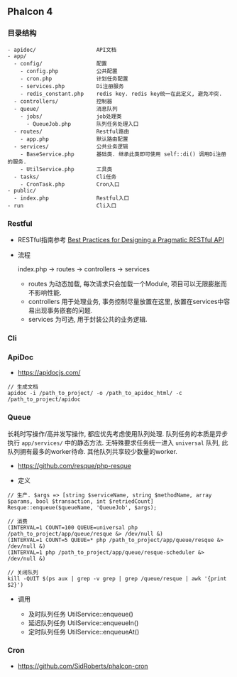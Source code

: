 ## Phalcon 4

### 目录结构

```
- apidoc/                   API文档
- app/
  - config/                 配置
    - config.php            公共配置
    - cron.php              计划任务配置
    - services.php          Di注册服务
    - redis_constant.php    redis key. redis key统一在此定义, 避免冲突. 
  - controllers/            控制器
  - queue/                  消息队列
    - jobs/                 job处理类
      - QueueJob.php        队列任务处理入口
  - routes/                 Restful路由
    - app.php               默认路由配置
  - services/               公共业务逻辑
    - BaseService.php       基础类. 继承此类即可使用 self::di() 调用Di注册的服务.
    - UtilService.php       工具类
  - tasks/                  Cli任务
    - CronTask.php          Cron入口
- public/
  - index.php               Restful入口
- run                       Cli入口
```

### Restful

- RESTful指南参考 <a href="https://www.vinaysahni.com/best-practices-for-a-pragmatic-restful-api" target="_blank">Best Practices for Designing a Pragmatic RESTful API</a>

- 流程
  
  index.php -> routes -> controllers -> services
  
  - routes 为动态加载, 每次请求只会加载一个Module, 项目可以无限膨胀而不影响性能.
  - controllers 用于处理业务, 事务控制尽量放置在这里, 放置在services中容易出现事务嵌套的问题.
  - services 为可选, 用于封装公共的业务逻辑.

### Cli

### ApiDoc

- https://apidocjs.com/

```
// 生成文档
apidoc -i /path_to_project/ -o /path_to_apidoc_html/ -c /path_to_project/apidoc
```

### Queue

长耗时写操作/高并发写操作, 都应优先考虑使用队列处理. 队列任务的本质是异步执行 `app/services/` 中的静态方法.
无特殊要求任务统一进入 `universal` 队列, 此队列拥有最多的worker待命. 其他队列共享较少数量的worker.

- https://github.com/resque/php-resque

- 定义

```
// 生产. $args => [string $serviceName, string $methodName, array $params, bool $transaction, int $retriedCount]
Resque::enqueue($queueName, 'QueueJob', $args);

// 消费
(INTERVAL=1 COUNT=100 QUEUE=universal php /path_to_project/app/queue/resque &> /dev/null &)
(INTERVAL=1 COUNT=5 QUEUE=* php /path_to_project/app/queue/resque &> /dev/null &)
(INTERVAL=1 php /path_to_project/app/queue/resque-scheduler &> /dev/null &)

// 关闭队列
kill -QUIT $(ps aux | grep -v grep | grep /queue/resque | awk '{print $2}')
```

- 调用

  - 及时队列任务 UtilService::enqueue()
  - 延迟队列任务 UtilService::enqueueIn()
  - 定时队列任务 UtilService::enqueueAt()

### Cron

- https://github.com/SidRoberts/phalcon-cron
